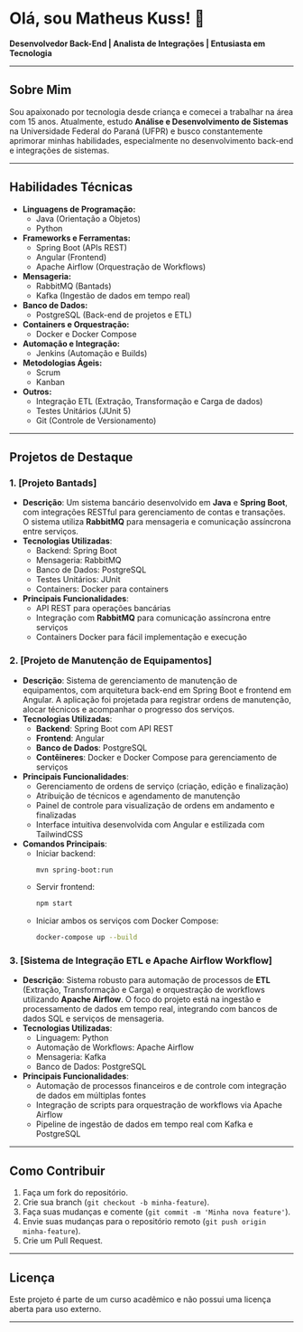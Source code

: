 # Olá, sou Matheus Kuss! 👋

**Desenvolvedor Back-End | Analista de Integrações | Entusiasta em Tecnologia**

---

## Sobre Mim

Sou apaixonado por tecnologia desde criança e comecei a trabalhar na área com 15 anos. Atualmente, estudo **Análise e Desenvolvimento de Sistemas** na Universidade Federal do Paraná (UFPR) e busco constantemente aprimorar minhas habilidades, especialmente no desenvolvimento back-end e integrações de sistemas.

---

## Habilidades Técnicas

- **Linguagens de Programação:**
  - Java (Orientação a Objetos)
  - Python
- **Frameworks e Ferramentas:**
  - Spring Boot (APIs REST)
  - Angular (Frontend)
  - Apache Airflow (Orquestração de Workflows)
- **Mensageria:**
  - RabbitMQ (Bantads)
  - Kafka (Ingestão de dados em tempo real)
- **Banco de Dados:**
  - PostgreSQL (Back-end de projetos e ETL)
- **Containers e Orquestração:**
  - Docker e Docker Compose
- **Automação e Integração:**
  - Jenkins (Automação e Builds)
- **Metodologias Ágeis:**
  - Scrum
  - Kanban
- **Outros:**
  - Integração ETL (Extração, Transformação e Carga de dados)
  - Testes Unitários (JUnit 5)
  - Git (Controle de Versionamento)

---

## Projetos de Destaque

### 1. [Projeto Bantads]
- **Descrição**: Um sistema bancário desenvolvido em **Java** e **Spring Boot**, com integrações RESTful para gerenciamento de contas e transações. O sistema utiliza **RabbitMQ** para mensageria e comunicação assíncrona entre serviços.
- **Tecnologias Utilizadas**:
  - Backend: Spring Boot
  - Mensageria: RabbitMQ
  - Banco de Dados: PostgreSQL
  - Testes Unitários: JUnit
  - Containers: Docker para containers
- **Principais Funcionalidades**:
  - API REST para operações bancárias
  - Integração com **RabbitMQ** para comunicação assíncrona entre serviços
  - Containers Docker para fácil implementação e execução

### 2. [Projeto de Manutenção de Equipamentos]
- **Descrição**: Sistema de gerenciamento de manutenção de equipamentos, com arquitetura back-end em Spring Boot e frontend em Angular. A aplicação foi projetada para registrar ordens de manutenção, alocar técnicos e acompanhar o progresso dos serviços.
- **Tecnologias Utilizadas**:
  - **Backend**: Spring Boot com API REST
  - **Frontend**: Angular
  - **Banco de Dados**: PostgreSQL
  - **Contêineres**: Docker e Docker Compose para gerenciamento de serviços
- **Principais Funcionalidades**:
  - Gerenciamento de ordens de serviço (criação, edição e finalização)
  - Atribuição de técnicos e agendamento de manutenção
  - Painel de controle para visualização de ordens em andamento e finalizadas
  - Interface intuitiva desenvolvida com Angular e estilizada com TailwindCSS
- **Comandos Principais**:
  - Iniciar backend: 
    ```bash
    mvn spring-boot:run
    ```
  - Servir frontend: 
    ```bash
    npm start
    ```
  - Iniciar ambos os serviços com Docker Compose:
    ```bash
    docker-compose up --build
    ```

### 3. [Sistema de Integração ETL e Apache Airflow Workflow]
- **Descrição**: Sistema robusto para automação de processos de **ETL** (Extração, Transformação e Carga) e orquestração de workflows utilizando **Apache Airflow**. O foco do projeto está na ingestão e processamento de dados em tempo real, integrando com bancos de dados SQL e serviços de mensageria.
- **Tecnologias Utilizadas**:
  - Linguagem: Python
  - Automação de Workflows: Apache Airflow
  - Mensageria: Kafka
  - Banco de Dados: PostgreSQL
- **Principais Funcionalidades**:
  - Automação de processos financeiros e de controle com integração de dados em múltiplas fontes
  - Integração de scripts para orquestração de workflows via Apache Airflow
  - Pipeline de ingestão de dados em tempo real com Kafka e PostgreSQL

---

## Como Contribuir

1. Faça um fork do repositório.
2. Crie sua branch (`git checkout -b minha-feature`).
3. Faça suas mudanças e comente (`git commit -m 'Minha nova feature'`).
4. Envie suas mudanças para o repositório remoto (`git push origin minha-feature`).
5. Crie um Pull Request.

---

## Licença

Este projeto é parte de um curso acadêmico e não possui uma licença aberta para uso externo.

---
